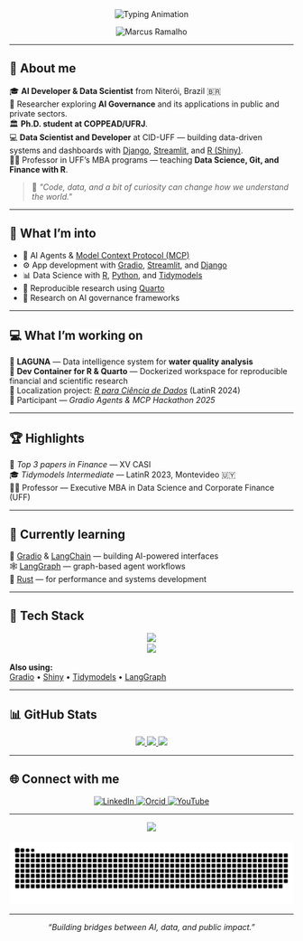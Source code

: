 <!-- HEADER -->
<div align="center">
  <img src="https://readme-typing-svg.herokuapp.com?font=Fira+Code&size=28&duration=3000&pause=500&color=F7C52A&center=true&vCenter=true&width=800&lines=Hey+folks!+I'm+Marcus+Ramalho+🚀;AI+Developer+%7C+Data+Scientist+%7C+Researcher;Lover+of+R,+Python,+and+Open+Knowledge+💡" alt="Typing Animation" />
</div>

<p align="center">
  <img src="https://komarev.com/ghpvc/?username=nextmarte&color=red&style=for-the-badge&label=VISUALIZAÇÕES+DESTE+PERFIL" alt="Marcus Ramalho" />
</p>

---

## 👋 About me  

🎓 **AI Developer & Data Scientist** from Niterói, Brazil 🇧🇷  
🔬 Researcher exploring **AI Governance** and its applications in public and private sectors.  
🏛️ **Ph.D. student at COPPEAD/UFRJ**.  
💻 **Data Scientist and Developer** at CID-UFF — building data-driven systems and dashboards with [Django](https://www.djangoproject.com/), [Streamlit](https://streamlit.io/), and [R (Shiny)](https://shiny.posit.co/).  
👨‍🏫 Professor in UFF’s MBA programs — teaching **Data Science, Git, and Finance with R**.  

> 💬 *"Code, data, and a bit of curiosity can change how we understand the world."*

---

## 🧠 What I’m into

- 🤖 AI Agents & [Model Context Protocol (MCP)](https://modelcontextprotocol.io/)  
- ⚙️ App development with [Gradio](https://www.gradio.app/), [Streamlit](https://streamlit.io/), and [Django](https://www.djangoproject.com/)  
- 📊 Data Science with [R](https://www.r-project.org/), [Python](https://www.python.org/), and [Tidymodels](https://www.tidymodels.org/)  
- 📘 Reproducible research using [Quarto](https://quarto.org/)  
- 🧠 Research on AI governance frameworks  

---

## 💻 What I’m working on

🚧 **LAGUNA** — Data intelligence system for **water quality analysis**  
🐳 **Dev Container for R & Quarto** — Dockerized workspace for reproducible financial and scientific research  
📗 Localization project: [*R para Ciência de Dados*](https://pt.r4ds.hadley.nz/) (LatinR 2024)  
🧩 Participant — *Gradio Agents & MCP Hackathon 2025*  

---

## 🏆 Highlights  

🥉 *Top 3 papers in Finance* — XV CASI  
🎓 *Tidymodels Intermediate* — LatinR 2023, Montevideo 🇺🇾  
👨‍🏫 Professor — Executive MBA in Data Science and Corporate Finance (UFF)  

---

## 🌱 Currently learning

🧩 [Gradio](https://www.gradio.app/) & [LangChain](https://www.langchain.com/) — building AI-powered interfaces  
🕸️ [LangGraph](https://github.com/langchain-ai/langgraph) — graph-based agent workflows  
🦀 [Rust](https://www.rust-lang.org/) — for performance and systems development  

---

## 🧰 Tech Stack

<p align="center">
  <img src="https://skillicons.dev/icons?i=python,r,django,docker,git,github,vscode,linux, postgresql" /><br/>
  <img src="https://skillicons.dev/icons?i=langchain,rust,html,css,js" />
</p>

**Also using:**  
[Gradio](https://www.gradio.app/) • [Shiny](https://shiny.posit.co/) • [Tidymodels](https://www.tidymodels.org/) • [LangGraph](https://github.com/langchain-ai/langgraph)  

---

## 📊 GitHub Stats  

<div align="center">
  <a href="https://github.com/nextmarte">
    <img height="160em" src="https://github-readme-stats.vercel.app/api?username=nextmarte&show_icons=true&theme=tokyonight&count_private=true&hide_border=true"/>
    <img height="160em" src="https://github-readme-streak-stats.herokuapp.com/?user=nextmarte&theme=tokyonight&hide_border=true"/>
    <img height="160em" src="https://github-readme-stats.vercel.app/api/top-langs/?username=nextmarte&layout=compact&langs_count=10&theme=tokyonight&hide_border=true&hide=tex,lua,scss,html,jupyter%20notebook"/>
  </a>
</div>

---

## 🌐 Connect with me

<p align="center">
  <a href="https://www.linkedin.com/in/marcus-ramalho-8a440545/">
    <img src="https://img.shields.io/badge/LinkedIn-0077B5?style=for-the-badge&logo=linkedin&logoColor=white" alt="LinkedIn"/>
  </a>
  <a href="https://orcid.org/0009-0003-9282-7098">
    <img src="https://img.shields.io/badge/Orcid-A6CE39?style=for-the-badge&logo=orcid&logoColor=white" alt="Orcid"/>
  </a>
  <a href="https://www.youtube.com/channel/UCL1aCShE8iFsqfMqglIFNcw">
    <img src="https://img.shields.io/badge/YouTube-red?style=for-the-badge&logo=youtube&logoColor=white" alt="YouTube"/>
  </a>
</p>

---

<div align="center">
  <img src="https://github-profile-trophy.vercel.app/?username=nextmarte&theme=onedark&no-frame=true&margin-w=10" />
</div>

<br>

<div align="center">
  <img src="https://github.com/Platane/snk/raw/output/github-contribution-grid-snake.svg" alt="snake animation" />
</div>

---

<p align="center">
  <i>“Building bridges between AI, data, and public impact.”</i>
</p>
